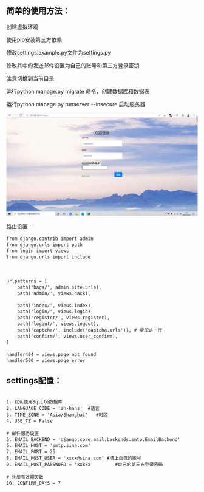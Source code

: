 ## 简单的使用方法：


创建虚拟环境

使用pip安装第三方依赖

修改settings.example.py文件为settings.py

修改其中的发送邮件设置为自己的账号和第三方登录密钥

注意切换到当前目录

运行python manage.py migrate 命令，创建数据库和数据表

运行python manage.py runserver  --insecure 启动服务器


![本地路径](example.png ) 


路由设置：

```
from django.contrib import admin
from django.urls import path
from login import views
from django.urls import include



urlpatterns = [
    path('baga/', admin.site.urls),
    path('admin/', views.hack),

    path('index/', views.index),
    path('login/', views.login),
    path('register/', views.register),
    path('logout/', views.logout),
    path('captcha/', include('captcha.urls')), # 增加这一行
    path('confirm/', views.user_confirm),
]

handler404 = views.page_not_found
handler500 = views.page_error

```

## settings配置：
``````

1. 默认使用Sqlite数据库
2. LANGUAGE_CODE = 'zh-hans'  #语言
3. TIME_ZONE = 'Asia/Shanghai'   #时区
4. USE_TZ = False

# 邮件服务设置
5. EMAIL_BACKEND = 'django.core.mail.backends.smtp.EmailBackend'
6. EMAIL_HOST = 'smtp.sina.com'
7. EMAIL_PORT = 25
8. EMAIL_HOST_USER = 'xxxx@sina.com' #填上自己的账号
9. EMAIL_HOST_PASSWORD = 'xxxxx'        #自己的第三方登录密码

# 注册有效期天数
10. CONFIRM_DAYS = 7

``````